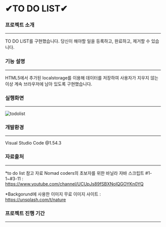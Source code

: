 # ✔TO DO LIST✔


### 프로젝트 소개
------------
TO DO LIST를 구현했습니다. 
당신이 해야할 일을 등록하고, 완료하고, 제거할 수 있습니다.

### 기능 설명
------------
HTML5에서 추가된 localstorage를 이용해 데이터를 저장하여 사용자가 지우지 않는 이상 계속 브라우저에 남아 있도록 구현했습니다.

### 실행화면
------------
![todolist](https://user-images.githubusercontent.com/81849019/113478046-50cad080-94c1-11eb-94f3-b9999a81c344.PNG)

### 개발환경
------------
Visual Studio Code @1.54.3

### 자료출처
------------
*to do list 참고 자료
Nomad coders의 초보자를 위한 바닐라 자바 스크립트 #1-1~#3-11 : <https://www.youtube.com/channel/UCUpJs89fSBXNolQGOYKn0YQ> 

*Backgorund에 사용한 이미지
무료 이미지 사이트 : <https://unsplash.com/t/nature>

### 프로젝트 진행 기간
------------
